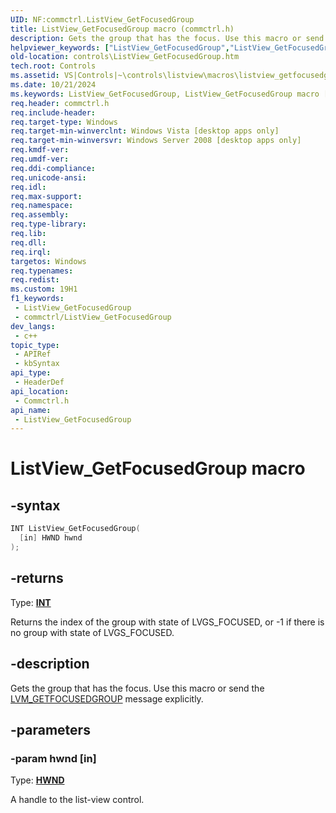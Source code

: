 ```yaml
---
UID: NF:commctrl.ListView_GetFocusedGroup
title: ListView_GetFocusedGroup macro (commctrl.h)
description: Gets the group that has the focus. Use this macro or send the LVM_GETFOCUSEDGROUP message explicitly.
helpviewer_keywords: ["ListView_GetFocusedGroup","ListView_GetFocusedGroup macro [Windows Controls]","_shell_ListView_GetFocusedGroup","_shell_ListView_GetFocusedGroup_cpp","commctrl/ListView_GetFocusedGroup","controls.ListView_GetFocusedGroup","controls._shell_ListView_GetFocusedGroup"]
old-location: controls\ListView_GetFocusedGroup.htm
tech.root: Controls
ms.assetid: VS|Controls|~\controls\listview\macros\listview_getfocusedgroup.htm
ms.date: 10/21/2024
ms.keywords: ListView_GetFocusedGroup, ListView_GetFocusedGroup macro [Windows Controls], _shell_ListView_GetFocusedGroup, _shell_ListView_GetFocusedGroup_cpp, commctrl/ListView_GetFocusedGroup, controls.ListView_GetFocusedGroup, controls._shell_ListView_GetFocusedGroup
req.header: commctrl.h
req.include-header: 
req.target-type: Windows
req.target-min-winverclnt: Windows Vista [desktop apps only]
req.target-min-winversvr: Windows Server 2008 [desktop apps only]
req.kmdf-ver: 
req.umdf-ver: 
req.ddi-compliance: 
req.unicode-ansi: 
req.idl: 
req.max-support: 
req.namespace: 
req.assembly: 
req.type-library: 
req.lib: 
req.dll: 
req.irql: 
targetos: Windows
req.typenames: 
req.redist: 
ms.custom: 19H1
f1_keywords:
 - ListView_GetFocusedGroup
 - commctrl/ListView_GetFocusedGroup
dev_langs:
 - c++
topic_type:
 - APIRef
 - kbSyntax
api_type:
 - HeaderDef
api_location:
 - Commctrl.h
api_name:
 - ListView_GetFocusedGroup
---
```


# ListView_GetFocusedGroup macro

## -syntax

```cpp
INT ListView_GetFocusedGroup(
  [in] HWND hwnd
);
```

## -returns

Type: **[INT](/windows/desktop/winprog/windows-data-types)**

Returns the index of the group with state of LVGS_FOCUSED, or -1 if there is no group with state of LVGS_FOCUSED.


## -description

Gets the group that has the focus. Use this macro or send the <a href="/windows/desktop/Controls/lvm-getfocusedgroup">LVM_GETFOCUSEDGROUP</a> message explicitly.

## -parameters

### -param hwnd [in]

Type: <b><a href="/windows/desktop/WinProg/windows-data-types">HWND</a></b>

A handle to the list-view control.
